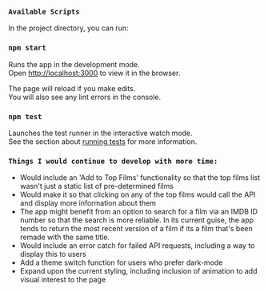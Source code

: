 ### `Available Scripts`

In the project directory, you can run:

### `npm start`

Runs the app in the development mode.\
Open [http://localhost:3000](http://localhost:3000) to view it in the browser.

The page will reload if you make edits.\
You will also see any lint errors in the console.

### `npm test`

Launches the test runner in the interactive watch mode.\
See the section about [running tests](https://facebook.github.io/create-react-app/docs/running-tests) for more information.

### `Things I would continue to develop with more time:`

- Would include an 'Add to Top Films' functionality so that the top films list wasn't just a static list of pre-determined films
- Would make it so that clicking on any of the top films would call the API and display more information about them
- The app might benefit from an option to search for a film via an IMDB ID number so that the search is more reliable. In its current guise, the app tends to return the most recent version of a film if its a film that's been remade with the same title.
- Would include an error catch for failed API requests, including a way to display this to users
- Add a theme switch function for users who prefer dark-mode
- Expand upon the current styling, including inclusion of animation to add visual interest to the page
